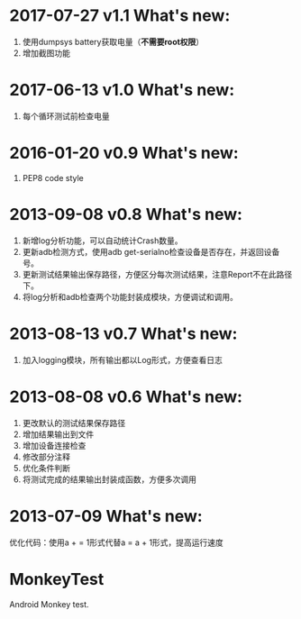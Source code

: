 2017-07-27 v1.1 What's new:
==============================
1. 使用dumpsys battery获取电量（**不需要root权限**）
2. 增加截图功能

2017-06-13 v1.0 What's new:
==============================
1. 每个循环测试前检查电量

2016-01-20 v0.9 What's new:
==============================
1. PEP8 code style

2013-09-08 v0.8 What's new:
==============================
1. 新增log分析功能，可以自动统计Crash数量。
2. 更新adb检测方式，使用adb get-serialno检查设备是否存在，并返回设备号。
3. 更新测试结果输出保存路径，方便区分每次测试结果，注意Report不在此路径下。
4. 将log分析和adb检查两个功能封装成模块，方便调试和调用。

2013-08-13 v0.7 What's new:
==============================
1. 加入logging模块，所有输出都以Log形式，方便查看日志


2013-08-08 v0.6 What's new:
==============================
1. 更改默认的测试结果保存路径
2. 增加结果输出到文件
3. 增加设备连接检查
4. 修改部分注释
5. 优化条件判断
6. 将测试完成的结果输出封装成函数，方便多次调用

2013-07-09 What's new:
==============================
优化代码：使用a + = 1形式代替a = a + 1形式，提高运行速度

MonkeyTest
==========
Android Monkey test.
